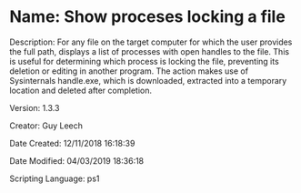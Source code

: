﻿# Name: Show proceses locking a file

Description: For any file on the target computer for which the user provides the full path, displays a list of processes with open handles to the file. This is useful for determining which process is locking the file, preventing its deletion or editing in another program.
The action makes use of Sysinternals handle.exe, which is downloaded, extracted into a temporary location and deleted after completion.

Version: 1.3.3

Creator: Guy Leech

Date Created: 12/11/2018 16:18:39

Date Modified: 04/03/2019 18:36:18

Scripting Language: ps1

